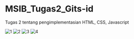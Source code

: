 # MSIB_Tugas2_Gits-id
Tugas 2 tentang pengimplementasian HTML, CSS, Javascript

![1](https://github.com/rizkyrachman00/MSIB_Tugas2_Gits-id/assets/97326712/3d708341-ef5c-46aa-aec7-0ce37bb6b80f)
![2](https://github.com/rizkyrachman00/MSIB_Tugas2_Gits-id/assets/97326712/0132dcb4-aead-4c75-8bc1-06d7ff0be843)
![3](https://github.com/rizkyrachman00/MSIB_Tugas2_Gits-id/assets/97326712/8a39f635-ee73-4baf-877e-47838bcc0d42)
![4](https://github.com/rizkyrachman00/MSIB_Tugas2_Gits-id/assets/97326712/bbf056fb-5453-44a4-b362-94a175271a74)
